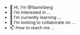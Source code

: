 - 👋 Hi, I’m @Iliamirberg
- 👀 I’m interested in ...
- 🌱 I’m currently learning ...
- 💞️ I’m looking to collaborate on ...
- 📫 How to reach me ...

<!---
Iliamirberg/Iliamirberg is a ✨ special ✨ repository because its `README.md` (this file) appears on your GitHub profile.
You can click the Preview link to take a look at your changes.
--->
